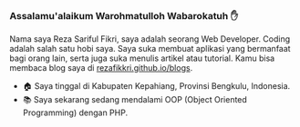 ### Assalamu'alaikum Warohmatulloh Wabarokatuh :hand:
Nama saya Reza Sariful Fikri, saya adalah seorang Web Developer. Coding adalah salah satu hobi saya. Saya suka membuat aplikasi yang bermanfaat bagi orang lain, serta juga suka menulis artikel atau tutorial. Kamu bisa membaca blog saya di [rezafikkri.github.io/blogs](https://rezafikkri.github.io/blogs).

- :house: Saya tinggal di Kabupaten Kepahiang, Provinsi Bengkulu, Indonesia.
- :books: Saya sekarang sedang mendalami OOP (Object Oriented Programming) dengan PHP.
